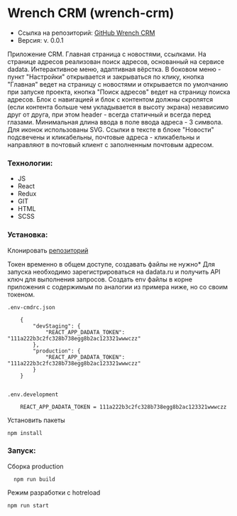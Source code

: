 # Wrench CRM (wrench-crm)

- Ссылка на репозиторий: [GitHub Wrench CRM](https://github.com/InInferno/wrench-crm "Wrench CRM")
- Версия: v. 0.0.1

Приложение CRM. Главная страница с новостями, ссылками. На странице адресов реализован поиск адресов, основанный на сервисе dadata. Интерактивное меню, адаптивная вёрстка. В боковом меню - пункт "Настройки" открывается и закрываться по клику, кнопка "Главная" ведет на страницу с новостями и открывается по умолчанию при запуске проекта, кнопка "Поиск адресов" ведет на страницу поиска адресов. Блок с навигацией и блок с контентом должны скролятся (если контента больше чем укладывается в высоту экрана) независимо друг от друга, при этом header - всегда статичный и всегда перед глазами.
Минимальная длина ввода в поле ввода адреса - 3 символа. Для иконок использованы SVG. Ссылки в тексте в блоке "Новости" подсвечены и кликабельны, почтовые адреса - кликабельны и направляют в почтовый клиент с заполненным почтовым адресом.

### Технологии: 
- JS
- React
- Redux
- GIT
- HTML
- SCSS

### Установка:

Клонировать [репозиторий](https://github.com/InInferno/wrench-crm)

Токен временно в общем доступе, создавать файлы не нужно*
Для запуска необходимо зарегистрироваться на dadata.ru и получить API ключ для выполнения запросов.
Создать env файлы в корне приложения с содержимым по аналогии из примера ниже, но со своим токеном.

    .env-cmdrc.json
    
        {
            "devStaging": {
                "REACT_APP_DADATA_TOKEN": "111a222b3c2fc328b738egg8b2ac123321wwwczz"
            },
            "production": {
                "REACT_APP_DADATA_TOKEN": "111a222b3c2fc328b738egg8b2ac123321wwwczz"
            }
        }


    .env.development
    
        REACT_APP_DADATA_TOKEN = 111a222b3c2fc328b738egg8b2ac123321wwwczz


Установить пакеты

    npm install

### Запуск:

Сборка production

      npm run build
      
Режим разработки с hotreload

    npm run start
